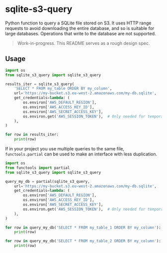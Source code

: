# sqlite-s3-query

Python function to query a SQLite file stored on S3. It uses HTTP range requests to avoid downloading the entire database, and so is suitable for large databases. Operations that write to the database are not supported.

> Work-in-progress. This README serves as a rough design spec.


## Usage


```python
import os
from sqlite_s3_query import sqlite_s3_query

results_iter = sqlite_s3_query(
    'SELECT * FROM my_table ORDER BY my_column',
    url='https://my-bucket.s3.eu-west-2.amazonaws.com/my-db.sqlite',
    get_credentials=lambda: (
        os.environ['AWS_DEFAULT_REGION'],
        os.environ['AWS_ACCESS_KEY_ID'],
        os.environ['AWS_SECRET_ACCESS_KEY'],
        os.environ.get('AWS_SESSION_TOKEN'),  # Only needed for temporary credentials
    ),
)

for row in results_iter:
    print(row)
```

If in your project you use multiple queries to the same file, `functools.partial` can be used to make an interface with less duplication.

```python
import os
from functools import partial
from sqlite_s3_query import sqlite_s3_query

query_my_db = partial(sqlite_s3_query,
    url='https://my-bucket.s3.eu-west-2.amazonaws.com/my-db.sqlite',
    get_credentials=lambda: (
        os.environ['AWS_DEFAULT_REGION'],
        os.environ['AWS_ACCESS_KEY_ID'],
        os.environ['AWS_SECRET_ACCESS_KEY'],
        os.environ.get('AWS_SESSION_TOKEN'),  # Only needed for temporary credentials
    ),
)

for row in query_my_db('SELECT * FROM my_table_1 ORDER BY my_column'):
    print(row)

for row in query_my_db('SELECT * FROM my_table_2 ORDER BY my_column'):
    print(row)
```

